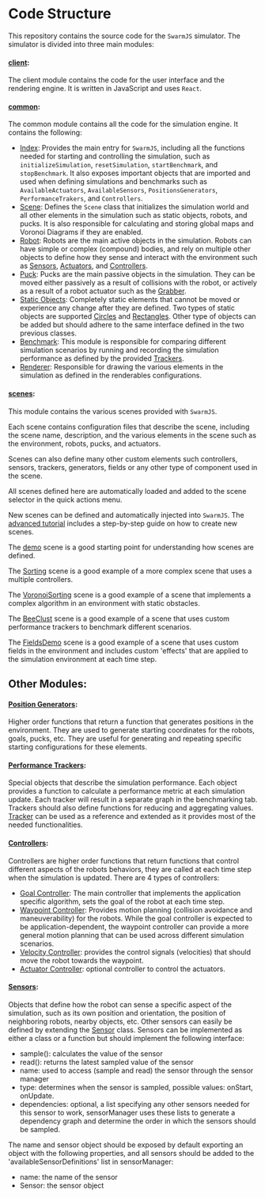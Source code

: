 # Code Structure

This repository contains the source code for the `SwarmJS` simulator. The simulator is divided into three main modules:

#### [client](../src/client):

  The client module contains the code for the user interface and the rendering engine. It is written in JavaScript and uses `React`.

#### [common](../src/common):

The common module contains all the code for the simulation engine. It contains the following:

- [Index](../src/common/index.js): Provides the main entry for `SwarmJS`, including all the functions needed for starting and controlling the simulation, such as `initializeSimulation`, `resetSimulation`, `startBenchmark`, and `stopBenchmark`. It also exposes important objects that are imported and used when defining simulations and benchmarks such as `AvailableActuators`, `AvailableSensors`, `PositionsGenerators`, `PerformanceTrakers`, and `Controllers`.
- [Scene](../src/common/scene): Defines the `Scene` class that initializes the simulation world and all other elements in the simulation such as static objects, robots, and pucks. It is also responsible for calculating and storing global maps and Voronoi Diagrams if they are enabled. 
- [Robot](../src/common/robot): Robots are the main active objects in the simulation. Robots can have simple or complex (compound) bodies, and rely on multiple other objects to define how they sense and interact with the environment such as [Sensors](../src/common/robot/sensors), [Actuators](../src/common/robot/actuators), and [Controllers](../src/common/robot/controllers). 
- [Puck](../src/common/puck): Pucks are the main passive objects in the simulation. They can be moved either passively as a result of collisions with the robot, or actively as a result of a robot actuator such as the [Grabber](../src/common/robot/actuators/grabberActuator.js).
- [Static Objects](../src/common/staticObjects): Completely static elements that cannot be moved or experience any change after they are defined. Two types of static objects are supported [Circles](../src/common/staticObjects/staticCircle.js) and [Rectangles](../src/common/staticObjects/staticRectangle.js). Other type of objects can be added but should adhere to the same interface defined in the two previous classes. 
- [Benchmark](../src/common/benchmarking): This module is responsible for comparing different simulation scenarios by running and recording the simulation performance as defined by the provided [Trackers](../src/common/benchmarking/performanceTrackers).
- [Renderer](../src/common/rendering/renderer.js): Responsible for drawing the various elements in the simulation as defined in the renderables configurations.

#### [scenes](../src/scenes):
This module contains the various scenes provided with `SwarmJS`.

Each scene contains configuration files that describe the scene, including the scene name, description, and the various elements in the scene such as the environment, robots, pucks, and actuators.

Scenes can also define many other custom elements such controllers, sensors, trackers, generators, fields or any other type of component used in the scene.


All scenes defined here are automatically loaded and added to the scene selector in the quick actions menu.

New scenes can be defined and automatically injected into `SwarmJS`. The [advanced tutorial](./advanced-tutorial.md) includes a step-by-step guide on how to create new scenes.

The [demo](../src/scenes/PeripheryCluster) scene is a good starting point for understanding how scenes are defined.

The [Sorting](../src/scenes/Sorting) scene is a good example of a more complex scene that uses a multiple controllers.

The [VoronoiSorting](../src/scenes/VoronoiSorting) scene is a good example of a scene that implements a complex algorithm in an environment with static obstacles.

The [BeeClust](../src/scenes/BeeClust) scene is a good example of a scene that uses custom performance trackers to benchmark different scenarios.

The [FieldsDemo](../src/scenes/FieldsDemo) scene is a good example of a scene that uses custom fields in the environment and includes custom 'effects' that are applied to the simulation environment at each time step.



## Other Modules:

#### [Position Generators](../src/common/utils/positionsGenerators):
Higher order functions that return a function that generates positions in the environment. They are used to generate starting coordinates for the robots, goals, pucks, etc. They are useful for generating and repeating specific starting configurations for these elements.

#### [Performance Trackers](../src/common/benchmarking/performanceTrackers):

Special objects that describe the simulation performance. Each object provides a function to calculate a performance metric at each simulation update. Each tracker will result in a separate graph in the benchmarking tab. Trackers should also define functions for reducing and aggregating values. [Tracker](../src/common/benchmarking/performanceTrackers/tracker.js) can be used as a reference and extended as it provides most of the needed functionalities.
#### [Controllers](../src/common/robot/controllers):

Controllers are higher order functions that return functions that control different aspects of the robots behaviors, they are called at each time step when the simulation is updated. There are 4 types of controllers:
  - [Goal Controller](../src/scenes/VoronoiSorting/controllers/goalController.js): The main controller that implements the application specific algorithm, sets the goal of the robot at each time step.
  - [Waypoint Controller](../src/common/robot/controllers/waypointControllers/): Provides motion planning (collision avoidance and maneuverability) for the robots. While the goal controller is expected to be application-dependent, the waypoint controller can provide a more general motion planning that can be used across different simulation scenarios.
  - [Velocity Controller](../src/common/robot/controllers/velocityControllers): provides the control signals (velocities) that should move the robot towards the waypoint.
  - [Actuator Controller](../src/scenes/Sorting/robot/controllers/actuatorController.js): optional controller to control the actuators.

#### [Sensors](../src/common/robot/sensors):

Objects that define how the robot can sense a specific aspect of the simulation, such as its own position and orientation, the position of neighboring robots, nearby objects, etc. Other sensors can easily be defined by extending the [Sensor](../src/common/robot/sensors/sensor.js) class. Sensors can be implemented as either a class or a function but should implement the following interface:
  + sample(): calculates the value of the sensor
  + read(): returns the latest sampled value of the sensor
  + name: used to access (sample and read) the sensor through the sensor manager
  + type: determines when the sensor is sampled, possible values: onStart, onUpdate.
  + dependencies: optional, a list specifying any other sensors needed for this sensor to work, sensorManager uses these lists to generate a dependency graph and determine the order in which the sensors should be sampled.

  The name and sensor object should be exposed by default exporting an object with the following properties, and all sensors should be added to the 'availableSensorDefinitions' list in sensorManager:
  - name: the name of the sensor
  - Sensor: the sensor object
